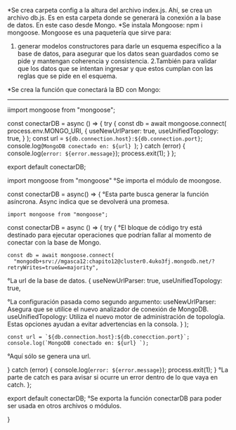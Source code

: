 *Se crea carpeta config a la altura del archivo index.js. Ahí, se crea un archivo db.js. Es en esta carpeta donde se generará la conexión a la base de datos. En este caso desde Mongo.
*Se instala Mongoose: npm i mongoose. Mongoose es una paquetería que sirve para:

1. generar modelos constructores para darle un esquema específico a la base de datos, para asegurar que los datos sean guardados como se pide y mantengan coherencia y consistencia.
   2.También para validar que los datos que se intentan ingresar y que estos cumplan con las reglas que se pide en el esquema.

*Se crea la función que conectará la BD con Mongo:

**************
iimport mongoose from "mongoose";

const conectarDB = async () => {
  try {
    const db = await mongoose.connect(
      process.env.MONGO_URI,
      {
        useNewUrlParser: true,
        useUnifiedTopology: true,
      }
    );
    const url = `${db.connection.host}:${db.connection.port}`;
    console.log(`MongoDB conectado en: ${url} `);
  } catch (error) {
    console.log(`error: ${error.message}`);
    process.exit(1);
  }
};

export default conectarDB;



import mongoose from "mongoose"
°Se importa el módulo de moongose.

const conectarDB = async() => {
°Esta parte busca generar la función asíncrona. Async indica que se devolverá una promesa.

    import mongoose from "mongoose";

const conectarDB = async () => {
    try {
°El bloque de código try está destinado para ejecutar operaciones que podrían fallar al momento de conectar con la base de Mongo.

    const db = await mongoose.connect(
      "mongodb+srv://mgasca12:chapito12@cluster0.4uko3fj.mongodb.net/?retryWrites=true&w=majority",
°La url de la base de datos.
      {
        useNewUrlParser: true,
        useUnifiedTopology: true,

°La configuración pasada como segundo argumento: 
useNewUrlParser: Asegura que se utilice el nuevo analizador de conexión de MongoDB.
useUnifiedTopology: Utiliza el nuevo motor de administración de topología. Estas opciones ayudan a evitar advertencias en la consola.
      }
    );

    const url = `${db.connection.host}:${db.conecction.port}`;
    console.log(`MongoDB conectado en: ${url} `);
°Aquí sólo se genera una url.

} catch (error) {
console.log(`error: ${error.message}`);
process.exit(1);
}
°La parte de catch es para avisar si ocurre un error dentro de lo que vaya en catch.
};

export default conectarDB;
°Se exporta la función conectarDB para poder ser usada en otros archivos o módulos.

}


